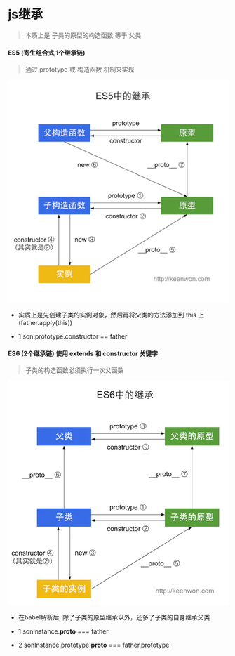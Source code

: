 # js继承


> 本质上是 子类的原型的构造函数 等于 父类


####  ES5 (寄生组合式,1个继承链) 



> 通过 prototype 或 构造函数 机制来实现

![ES5继承流程.png](ES5继承流程.png)


+ 实质上是先创建子类的实例对象，然后再将父类的方法添加到 this 上(father.apply(this))

+ 1 son.prototype.constructor == father


#### ES6 (2个继承链) 使用 extends 和 constructor 关键字

> 子类的构造函数必须执行一次父函数

![ES6继承流程.png](ES6继承流程.png)

+ 在babel解析后, 除了子类的原型继承以外，还多了子类的自身继承父类

+ 1 sonInstance.__proto__ === father

+ 2 sonInstance.prototype.__proto__ === father.prototype
